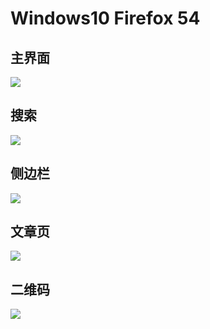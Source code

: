   
  
  
# Windows10 Firefox 54

## 主界面

![](img/w10_Firefox_54.0/Index.png)

## 搜索

![](img/w10_Firefox_54.0/Search.png)

## 侧边栏

![](img/w10_Firefox_54.0/Sidebar.png)

## 文章页

![](img/w10_Firefox_54.0/HelloWorld.png)

## 二维码

![](img/w10_Firefox_54.0/Qrcode.png)
